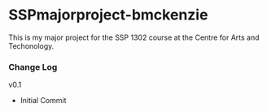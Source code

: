 # SSPmajorproject-bmckenzie
This is my major project for the SSP 1302 course at the Centre for Arts and Techonology.

### Change Log
v0.1
- Initial Commit
